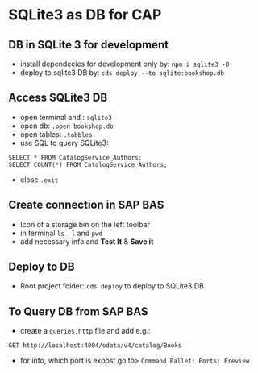 # SQLite3 as DB for CAP

## DB in SQLite 3 for development
- install dependecies for development only by: ```npm i sqlite3 -D```
- deploy to sqlite3 DB by: ```cds deploy --to sqlite:bookshop.db```

## Access SQLite3 DB
- open terminal and : ```sqlite3```
- open db: ```.open bookshop.db```
- open tables: ```.tabbles```
- use SQL to query SQLite3:

```
SELECT * FROM CatalogService_Authors;
SELECT COUNT(*) FROM CatalogService_Authors;
```

- close ```.exit```


## Create connection in SAP BAS
- Icon of a storage bin on the left toolbar
- in terminal ```ls -l``` and  ```pwd```
- add necessary info and **Test It**  & **Save it**


## Deploy to DB
* Root project folder: ```cds deploy``` to deploy to SQLite3 DB



## To Query DB from SAP BAS
* create a ```queries.http``` file and add e.g.:
```
GET http://localhost:4004/odata/v4/catalog/Books
```
* for info, which port is expost go to> ```Command Pallet: Ports: Preview```